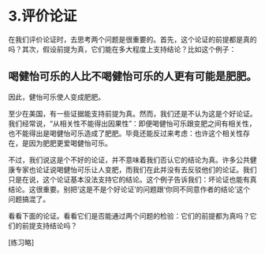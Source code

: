 # 3.评价论证

在我们评价论证时，去思考两个问题是很重要的。首先，这个论证的前提都是真的吗？其次，假设前提为真，它们能在多大程度上支持结论？比如这个例子：

喝健怡可乐的人比不喝健怡可乐的人更有可能是肥肥。  
-----------------------------------------------  
因此，健怡可乐使人变成肥肥。

至少在美国，有一些证据能支持前提为真。然而，我们还是不认为这是个好论证。我们经常说，“从相关性不能得出因果性”：即便喝健怡可乐跟变肥之间有相关性，也不能得出是喝健怡可乐造成了肥肥。毕竟还能反过来考虑：也许这个相关性存在，是因为肥肥更爱喝健怡可乐。

不过，我们说这是个不好的论证，并不意味着我们否认它的结论为真。许多公共健康专家也论证说喝健怡可乐让人变肥，而我们在此并没有去反驳他们的论证。我们只是在说，这个论证基本没法支持它的结论。这个例子告诉我们：坏论证也能有真结论。这很重要。别把‘这是不是个好论证’的问题跟‘你同不同意作者的结论’这个问题搞混了。

看看下面的论证。看看它们是否能通过两个问题的检验：它们的前提都为真吗？它们的前提支持结论吗？

\[练习略\]

